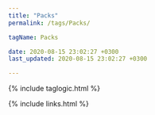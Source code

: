 ```yaml
---
title: "Packs"
permalink: /tags/Packs/

tagName: Packs

date: 2020-08-15 23:02:27 +0300
last_updated: 2020-08-15 23:02:27 +0300

---
```


{% include taglogic.html %}

{% include links.html %}
